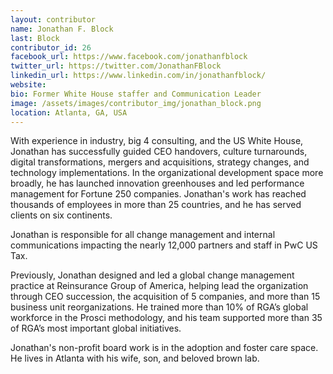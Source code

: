 ```yaml
---
layout: contributor
name: Jonathan F. Block
last: Block
contributor_id: 26
facebook_url: https://www.facebook.com/jonathanfblock
twitter_url: https://twitter.com/JonathanFBlock
linkedin_url: https://www.linkedin.com/in/jonathanfblock/
website: 
bio: Former White House staffer and Communication Leader
image: /assets/images/contributor_img/jonathan_block.png
location: Atlanta, GA, USA
---
```

With experience in industry, big 4 consulting, and the US White House, Jonathan has successfully guided CEO handovers, culture turnarounds, digital transformations, mergers and acquisitions, strategy changes, and technology implementations. In the organizational development space more broadly, he has launched innovation greenhouses and led performance management for Fortune 250 companies. Jonathan's work has reached thousands of employees in more than 25 countries, and he has served clients on six continents.

Jonathan is responsible for all change management and internal communications impacting the nearly 12,000 partners and staff in PwC US Tax.

Previously, Jonathan designed and led a global change management practice at Reinsurance Group of America, helping lead the organization through CEO succession, the acquisition of 5 companies, and more than 15 business unit reorganizations. He trained more than 10% of RGA’s global workforce in the Prosci methodology, and his team supported more than 35 of RGA’s most important global initiatives.

Jonathan's non-profit board work is in the adoption and foster care space. He lives in Atlanta with his wife, son, and beloved brown lab. 